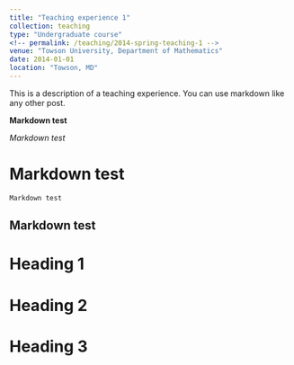 ```yaml
---
title: "Teaching experience 1"
collection: teaching
type: "Undergraduate course"
<!-- permalink: /teaching/2014-spring-teaching-1 -->
venue: "Towson University, Department of Mathematics"
date: 2014-01-01
location: "Towson, MD"
---
```


This is a description of a teaching experience. You can use markdown like any other post.

**Markdown test**

*Markdown test*

# Markdown test #

`Markdown test`

## Markdown test ##

Heading 1
======

Heading 2
======

Heading 3
======
